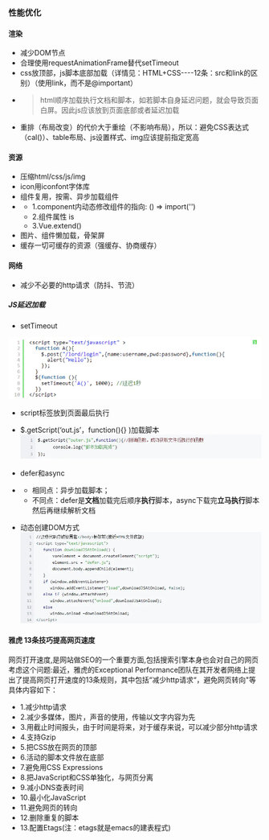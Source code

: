 ### 性能优化

#### 渲染

* 减少DOM节点
* 合理使用requestAnimationFrame替代setTimeout
* css放顶部，js脚本底部加载（详情见：HTML+CSS----12条：src和link的区别）（使用link，而不是@important）
* > html顺序加载执行文档和脚本，如若脚本自身延迟问题，就会导致页面白屏。因此js应该放到页面底部或者延迟加载
* 重排（布局改变）的代价大于重绘（不影响布局），所以：避免CSS表达式（cal\(\)）、table布局、js设置样式、img应该提前指定宽高

#### 资源

* 压缩html/css/js/img
* icon用iconfont字体库
* 组件复用，按需、异步加载组件
* * 1.component内动态修改组件的指向: \(\) =&gt; import\(''\)
  * 2.组件属性 is
  * 3.Vue.extend\(\)
* 图片、组件懒加载，骨架屏
* 缓存一切可缓存的资源（强缓存、协商缓存）

#### 网络

* 减少不必要的http请求（防抖、节流）

##### JS延迟加载

* setTimeout

![](/assets/setTimeout-js.png)

* script标签放到页面最后执行

* $.getScript\(‘out.js’，function\(\){} \)加载脚本![](/assets/getScript.png)

* defer和async

* * 相同点：异步加载脚本；
  * 不同点：defer是**文档**加载完后顺序**执行**脚本，async下载完**立马执行**脚本然后再继续解析文档
* 动态创建DOM方式![](/assets/js-dom.png)

#### 雅虎 13条技巧提高网页速度

网页打开速度,是网站做SEO的一个重要方面,包括搜索引擎本身也会对自己的网页考虑这个问题:最近，雅虎的Exceptional Performance团队在其开发者网络上提出了提高网页打开速度的13条规则，其中包括“减少http请求“，避免网页转向"等具体内容如下：

* 1.减少http请求
* 2.减少多媒体，图片，声音的使用，传输以文字内容为先
* 3.用截止时间报头，由于时间是将来，对于缓存来说，可以减少部分http请求
* 4.支持Gzip
* 5.把CSS放在网页的顶部
* 6.活动的脚本文件放在底部
* 7.避免用CSS Expressions 
* 8.把JavaScript和CSS单独化，与网页分离
* 9.减小DNS查表时间
* 10.最小化JavaScript
* 11.避免网页的转向
* 12.删除重复的脚本 
* 13.配置Etags\(注：etags就是emacs的建表程式\) 



